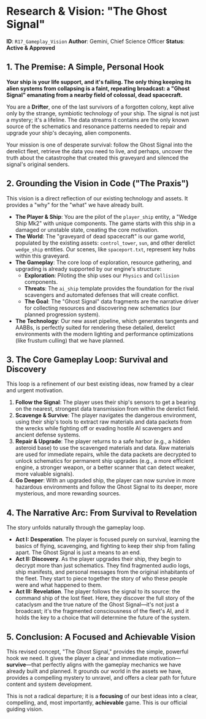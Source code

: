 # Research & Vision: "The Ghost Signal"

**ID**: `R17_Gameplay_Vision`
**Author**: Gemini, Chief Science Officer
**Status**: **Active & Approved**

## 1. The Premise: A Simple, Personal Hook

**Your ship is your life support, and it's failing. The only thing keeping its alien systems from collapsing is a faint, repeating broadcast: a "Ghost Signal" emanating from a nearby field of colossal, dead spacecraft.**

You are a **Drifter**, one of the last survivors of a forgotten colony, kept alive only by the strange, symbiotic technology of your ship. The signal is not just a mystery; it's a lifeline. The data streams it contains are the only known source of the schematics and resonance patterns needed to repair and upgrade your ship's decaying, alien components.

Your mission is one of desperate survival: follow the Ghost Signal into the derelict fleet, retrieve the data you need to live, and perhaps, uncover the truth about the catastrophe that created this graveyard and silenced the signal's original senders.

## 2. Grounding the Vision in Code ("The Praxis")

This vision is a direct reflection of our existing technology and assets. It provides a "why" for the "what" we have already built.

*   **The Player & Ship**: You are the pilot of the `player_ship` entity, a "Wedge Ship Mk2" with unique components. The game starts with this ship in a damaged or unstable state, creating the core motivation.
*   **The World**: The "graveyard of dead spacecraft" is our game world, populated by the existing assets: `control_tower`, `sun`, and other derelict `wedge_ship` entities. Our scenes, like `spaceport.txt`, represent key hubs within this graveyard.
*   **The Gameplay**: The core loop of exploration, resource gathering, and upgrading is already supported by our engine's structure:
    *   **Exploration**: Piloting the ship uses our `Physics` and `Collision` components.
    *   **Threats**: The `ai_ship` template provides the foundation for the rival scavengers and automated defenses that will create conflict.
    *   **The Goal**: The "Ghost Signal" data fragments are the narrative driver for collecting resources and discovering new schematics (our planned progression system).
*   **The Technology**: Our new asset pipeline, which generates tangents and AABBs, is perfectly suited for rendering these detailed, derelict environments with the modern lighting and performance optimizations (like frustum culling) that we have planned.

## 3. The Core Gameplay Loop: Survival and Discovery

This loop is a refinement of our best existing ideas, now framed by a clear and urgent motivation.

1.  **Follow the Signal**: The player uses their ship's sensors to get a bearing on the nearest, strongest data transmission from within the derelict field.
2.  **Scavenge & Survive**: The player navigates the dangerous environment, using their ship's tools to extract raw materials and data packets from the wrecks while fighting off or evading hostile AI scavengers and ancient defense systems.
3.  **Repair & Upgrade**: The player returns to a safe harbor (e.g., a hidden asteroid base) to use the scavenged materials and data. Raw materials are used for immediate repairs, while the data packets are decrypted to unlock schematics for permanent ship upgrades (e.g., a more efficient engine, a stronger weapon, or a better scanner that can detect weaker, more valuable signals).
4.  **Go Deeper**: With an upgraded ship, the player can now survive in more hazardous environments and follow the Ghost Signal to its deeper, more mysterious, and more rewarding sources.

## 4. The Narrative Arc: From Survival to Revelation

The story unfolds naturally through the gameplay loop.

*   **Act I: Desperation**. The player is focused purely on survival, learning the basics of flying, scavenging, and fighting to keep their ship from falling apart. The Ghost Signal is just a means to an end.
*   **Act II: Discovery**. As the player upgrades their ship, they begin to decrypt more than just schematics. They find fragmented audio logs, ship manifests, and personal messages from the original inhabitants of the fleet. They start to piece together the story of who these people were and what happened to them.
*   **Act III: Revelation**. The player follows the signal to its source: the command ship of the lost fleet. Here, they discover the full story of the cataclysm and the true nature of the Ghost Signal—it's not just a broadcast; it's the fragmented consciousness of the fleet's AI, and it holds the key to a choice that will determine the future of the system.

## 5. Conclusion: A Focused and Achievable Vision

This revised concept, "The Ghost Signal," provides the simple, powerful hook we need. It gives the player a clear and immediate motivation—**survive**—that perfectly aligns with the gameplay mechanics we have already built and planned. It grounds our world in the assets we have, provides a compelling mystery to unravel, and offers a clear path for future content and system development.

This is not a radical departure; it is a **focusing** of our best ideas into a clear, compelling, and, most importantly, **achievable** game. This is our official guiding vision.